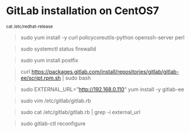 
# GitLab installation on CentOS7
<sub> cat /etc/redhat-release </sub>

> sudo yum install -y curl policycoreutils-python openssh-server perl

> sudo systemctl status firewalld

> sudo yum install postfix

> curl https://packages.gitlab.com/install/repositories/gitlab/gitlab-ee/script.rpm.sh | sudo bash

> sudo EXTERNAL_URL="http://192.168.0.110" yum install -y gitlab-ee

> sudo vim /etc/gitlab/gitlab.rb

> sudo cat /etc/gitlab/gitlab.rb | grep -i external_url

> sudo gitlab-ctl reconfigure
